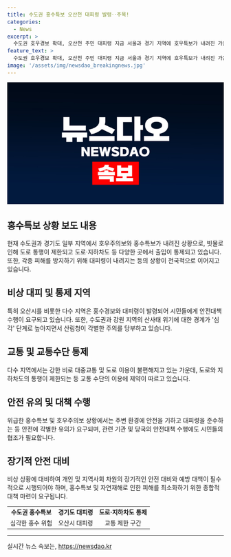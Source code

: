 ```yaml
---
title: 수도권 홍수특보 오산천 대피령 발령‥주목!
categories:
  - News
excerpt: >
  수도권 호우경보 확대, 오산천 주민 대피령 지금 서울과 경기 지역에 호우특보가 내려진 가운데, 오산천 주변 주민들에게 대피령이 내려졌습니다. 빗물로 하천과 도로가 침수되는 등 교통이 마비되는 상황에서 경기 오산시의 주민들은 안전재난문자를 통해 대피 장소를 안내받고 있습니다. 현재 수도권과 강원 지역에서는 산사태 위기경보가 심각 단계로 높여졌으며, 교통 통제 및 대피소 운영 등 대책이 시행되고 있습니다. (150자)
feature_text: >
  수도권 호우경보 확대, 오산천 주민 대피령 지금 서울과 경기 지역에 호우특보가 내려진 가운데, 오산천 주변 주민들에게 대피령이 내려졌습니다. 빗물로 하천과 도로가 침수되는 등 교통이 마비되는 상황에서 경기 오산시의 주민들은 안전재난문자를 통해 대피 장소를 안내받고 있습니다. 현재 수도권과 강원 지역에서는 산사태 위기경보가 심각 단계로 높여졌으며, 교통 통제 및 대피소 운영 등 대책이 시행되고 있습니다. (150자)
image: '/assets/img/newsdao_breakingnews.jpg'
---
```


<p><img src="/assets/img/newsdao_breakingnews.jpg" alt="koreaapp 속보" /></p>

<h2 data-ke-size="size26">홍수특보 상황 보도 내용</h2>

<p data-ke-size="size16">현재 수도권과 경기도 일부 지역에서 호우주의보와 홍수특보가 내려진 상황으로, 빗물로 인해 도로 통행이 제한되고 도로·지하차도 등 다양한 곳에서 출입이 통제되고 있습니다. 또한, 각종 피해를 방지하기 위해 대피령이 내려지는 등의 상황이 전국적으로 이어지고 있습니다.</p>

<h2 data-ke-size="size26">비상 대피 및 통제 지역</h2>

<p data-ke-size="size16">특히 오산시를 비롯한 다수 지역은 홍수경보와 대피령이 발령되어 시민들에게 안전대책 수행이 요구되고 있습니다. 또한, 수도권과 강원 지역의 산사태 위기에 대한 경계가 '심각' 단계로 높아지면서 산림청이 각별한 주의를 당부하고 있습니다.</p>

<h2 data-ke-size="size26">교통 및 교통수단 통제</h2>

<p data-ke-size="size16">다수 지역에서는 강한 비로 대중교통 및 도로 이용이 불편해지고 있는 가운데, 도로와 지하차도의 통행이 제한되는 등 교통 수단의 이용에 제약이 따르고 있습니다.</p>

<h2 data-ke-size="size26">안전 유의 및 대책 수행</h2>

<p data-ke-size="size16">위급한 홍수특보 및 호우주의보 상황에서는 주변 환경에 안전을 기하고 대피령을 준수하는 등 안전에 각별한 유의가 요구되며, 관련 기관 및 당국의 안전대책 수행에도 시민들의 협조가 필요합니다. </p>

<h2 data-ke-size="size26">장기적 안전 대비</h2>

<p data-ke-size="size16">비상 상황에 대비하여 개인 및 지역사회 차원의 장기적인 안전 대비와 예방 대책이 필수적으로 시행되어야 하며, 홍수특보 및 자연재해로 인한 피해를 최소화하기 위한 종합적 대책 마련이 요구됩니다.</p>

<table>
  <tr>
    <td style="text-align: center; height: 17px;"><b>수도권 홍수특보</b></td>
    <td style="text-align: center; height: 17px;"><b>경기도 대피령</b></td>
    <td style="text-align: center; height: 17px;"><b>도로·지하차도 통제</b></td>
  </tr>
  <tr>
    <td style="text-align: center; height: 17px;">심각한 홍수 위험</td>
    <td style="text-align: center; height: 17px;">오산시 대피령</td>
    <td style="text-align: center; height: 17px;">교통 제한 구간</td>
  </tr>
</table>

<hr>
실시간 뉴스 속보는, <a href="https://newsdao.kr" rel="dofollow">https://newsdao.kr</a>


